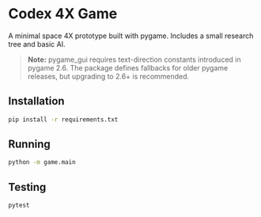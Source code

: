 # Codex 4X Game

A minimal space 4X prototype built with pygame. Includes a small research tree and basic AI.

> **Note:** pygame_gui requires text-direction constants introduced in pygame 2.6.
> The package defines fallbacks for older pygame releases, but upgrading to
> 2.6+ is recommended.

## Installation

```bash
pip install -r requirements.txt
```

## Running

```bash
python -m game.main
```

## Testing

```bash
pytest
```
